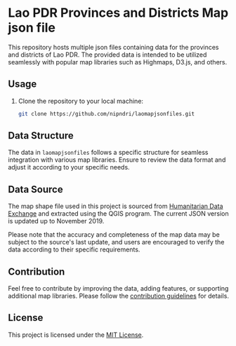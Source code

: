 # Lao PDR Provinces and Districts Map json file

This repository hosts multiple json files containing data for the provinces and districts of Lao PDR. The provided data is intended to be utilized seamlessly with popular map libraries such as Highmaps, D3.js, and others.

## Usage

1. Clone the repository to your local machine:

   ```bash
   git clone https://github.com/nipndri/laomapjsonfiles.git
## Data Structure

The data in `laomapjsonfiles` follows a specific structure for seamless integration with various map libraries. Ensure to review the data format and adjust it according to your specific needs.

## Data Source

The map shape file used in this project is sourced from [Humanitarian Data Exchange](https://data.humdata.org/dataset/cod-ab-lao) and extracted using the QGIS program. The current JSON version is updated up to November 2019.

Please note that the accuracy and completeness of the map data may be subject to the source's last update, and users are encouraged to verify the data according to their specific requirements.

## Contribution

Feel free to contribute by improving the data, adding features, or supporting additional map libraries. Please follow the [contribution guidelines](CONTRIBUTING.md) for details.

## License

This project is licensed under the [MIT License](LICENSE).
